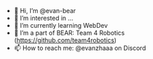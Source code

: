 - 👋 Hi, I’m @evan-bear
- 👀 I’m interested in ...
- 🌱 I’m currently learning WebDev
- 💞️ I’m a part of BEAR: Team 4 Robotics (https://github.com/team4robotics)
- 📫 How to reach me: @evanzhaaa on Discord

<!---
evan-bear/evan-bear is a ✨ special ✨ repository because its `README.md` (this file) appears on your GitHub profile.
You can click the Preview link to take a look at your changes.
--->
